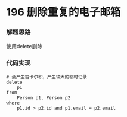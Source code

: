 # 196 删除重复的电子邮箱

### 解题思路

使用delete删除

### 代码实现

```mysql
# 会产生笛卡尔积，产生较大的临时记录
delete
	p1
from
	Person p1, Person p2
where
	p1.id > p2.id and p1.email = p2.email


```

